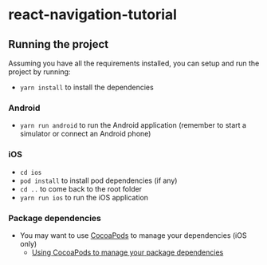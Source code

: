 # react-navigation-tutorial

## Running the project

Assuming you have all the requirements installed, you can setup and run the project by running:

- `yarn install` to install the dependencies

### Android

- `yarn run android` to run the Android application (remember to start a simulator or connect an Android phone)

### iOS

- `cd ios`
- `pod install` to install pod dependencies (if any)
- `cd ..` to come back to the root folder
- `yarn run ios` to run the iOS application

### Package dependencies

- You may want to use [CocoaPods](https://cocoapods.org/) to manage your dependencies (iOS only) 
  - [Using CocoaPods to manage your package dependencies](docs/setup%20cocoapods.md)
